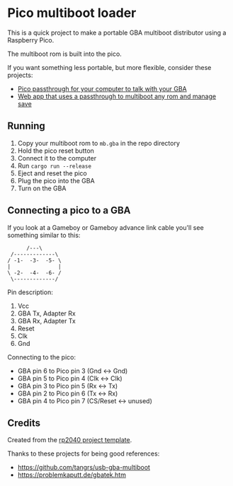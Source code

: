 # Pico multiboot loader

This is a quick project to make a portable GBA multiboot distributor using a Raspberry Pico.

The multiboot rom is built into the pico.

If you want something less portable, but more flexible, consider these projects:

- [Pico passthrough for your computer to talk with your GBA](https://github.com/zaksabeast/Raspberry-Pico-GBA-Passthrough)
- [Web app that uses a passthrough to multiboot any rom and manage save](https://github.com/zaksabeast/Web-GBA-multibooter-and-save-manager/tree/save-in-browser)

## Running

1. Copy your multiboot rom to `mb.gba` in the repo directory
2. Hold the pico reset button
3. Connect it to the computer
4. Run `cargo run --release`
5. Eject and reset the pico
6. Plug the pico into the GBA
7. Turn on the GBA

## Connecting a pico to a GBA

If you look at a Gameboy or Gameboy advance link cable you'll see something similar to this:

```
      /---\
 /-------------\
/ -1-  -3-  -5- \
|               |
\ -2-  -4-  -6- /
 \-------------/
```

Pin description:

1. Vcc
2. GBA Tx, Adapter Rx
3. GBA Rx, Adapter Tx
4. Reset
5. Clk
6. Gnd

Connecting to the pico:

- GBA pin 6 to Pico pin 3 (Gnd <-> Gnd)
- GBA pin 5 to Pico pin 4 (Clk <-> Clk)
- GBA pin 3 to Pico pin 5 (Rx <-> Tx)
- GBA pin 2 to Pico pin 6 (Tx <-> Rx)
- GBA pin 4 to Pico pin 7 (CS/Reset <-> unused)

## Credits

Created from the [rp2040 project template](https://github.com/rp-rs/rp2040-project-template).

Thanks to these projects for being good references:

- https://github.com/tangrs/usb-gba-multiboot
- https://problemkaputt.de/gbatek.htm
